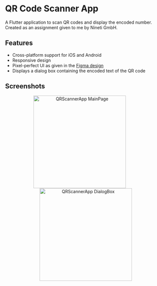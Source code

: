 # QR Code Scanner App

A Flutter application to scan QR codes and display the encoded number. Created as an assignment given to me by Nineti GmbH.

## Features

- Cross-platform support for iOS and Android
- Responsive design
- Pixel-perfect UI as given in the [Figma design](https://www.figma.com/design/cuAf5aIobytw933fhWMWyU/Test_Intern?node-id=0-1&t=Nzy660eMSbUCYDLm-1)
- Displays a dialog box containing the encoded text of the QR code

## Screenshots

<p align="center">
  <img src="https://github.com/Shashwat-111/readme-Trys/assets/73649098/a0090732-9026-4bb1-b75e-061591637f70" alt="QRScannerApp MainPage" width="300" style="margin-right: 20px;"/>
  <img src="https://github.com/Shashwat-111/readme-Trys/assets/73649098/5b44e7df-c0b4-40af-8ef8-ccce91ff1316" alt="QRScannerApp DialogBox" width="300" style="margin-left: 20px;"/>
</p>
